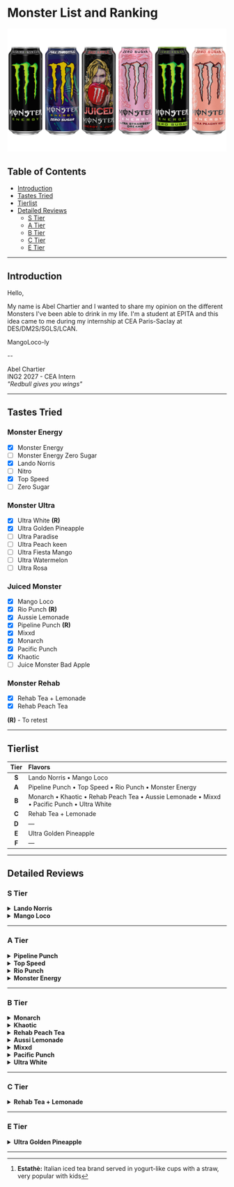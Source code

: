 # Monster List and Ranking

![Monsters](./assets/monsters.png)

## Table of Contents

- [Introduction](#introduction)
- [Tastes Tried](#tastes-tried)
- [Tierlist](#tierlist)
- [Detailed Reviews](#detailed-reviews)
  - [S Tier](#s-tier)
  - [A Tier](#a-tier)
  - [B Tier](#b-tier)
  - [C Tier](#c-tier)
  - [E Tier](#e-tier)

---

## Introduction

Hello,

My name is Abel Chartier and I wanted to share my opinion on the
different Monsters I've been able to drink in my life. I'm a student
at EPITA and this idea came to me during my internship at CEA
Paris-Saclay at DES/DM2S/SGLS/LCAN.

MangoLoco-ly

--

Abel Chartier  
ING2 2027 - CEA Intern  
_"Redbull gives you wings"_

---

## Tastes Tried

### Monster Energy

- [x] Monster Energy
- [ ] Monster Energy Zero Sugar
- [x] Lando Norris
- [ ] Nitro
- [x] Top Speed
- [ ] Zero Sugar

### Monster Ultra

- [x] Ultra White **(R)**
- [x] Ultra Golden Pineapple
- [ ] Ultra Paradise
- [ ] Ultra Peach keen
- [ ] Ultra Fiesta Mango
- [ ] Ultra Watermelon
- [ ] Ultra Rosa

### Juiced Monster

- [x] Mango Loco
- [x] Rio Punch **(R)**
- [x] Aussie Lemonade
- [x] Pipeline Punch **(R)**
- [x] Mixxd
- [x] Monarch
- [x] Pacific Punch
- [x] Khaotic
- [ ] Juice Monster Bad Apple

### Monster Rehab

- [x] Rehab Tea + Lemonade
- [x] Rehab Peach Tea

**(R)** - To retest

---

## Tierlist

| Tier  | Flavors                                                                 |
| :---: | :---------------------------------------------------------------------- |
| **S** | Lando Norris • Mango Loco                                               |
| **A** | Pipeline Punch • Top Speed • Rio Punch • Monster Energy         |
| **B** | Monarch • Khaotic • Rehab Peach Tea • Aussie Lemonade • Mixxd • Pacific Punch • Ultra White |
| **C** | Rehab Tea + Lemonade                                                    |
| **D** | —                                                                       |
| **E** | Ultra Golden Pineapple                                                  |
| **F** | —                                                                       |

---

## Detailed Reviews

### S Tier

<details>
<summary><b>Lando Norris</b></summary>

> Refreshing melon and yuzu flavor. Good taste for a zero-sugar drink
> with minimal artificial sweetener taste.

**Pros:**

- Nice melon flavor
- Doesn't feel as heavy as regular energy drinks

**Cons:**

- Slight aspartame aftertaste

Why **S** ?: I love melon and it is not too sweet. Legit perfect
for me.

</details>

<details>
<summary><b>Mango Loco</b></summary>

> Classic tropical taste similar to Oasis. Very easy to drink.

**Pros:**

- Familiar Oasis-like flavor
- Goes down easily

**Cons:**

- Very sweet, can be overwhelming

Why **S** ?: Best at it's job, easy to drink and a grat boost.

</details>

---

### A Tier

<details>
<summary><b>Pipeline Punch</b></summary>

> _To be retested_

Why **A** ?: It was good in my memory but will be subjected to a more thorough
evaluation soon.

</details>

<details>
<summary><b>Top Speed</b></summary>

> A peach monster with a good and sweet taste, even tho the taste of aspartame is present.

Pros:

- Sweet peach taste

Cons:

- Sugarless

Why **A** ?: A nice taste but an aspartame aftertaste that spoils it for me.

</details>

<details>
<summary><b>Rio Punch</b></summary>

> _To be retested_

Why **A** ?: It was good in my memory but will be subjected to a more thorough
evaluation soon.

</details>

<details>
<summary><b>Monster Energy</b></summary>

> Strong, bitter taste that wakes you up well.

**Pros:**

- Bold, punchy flavor

**Cons:**

- Strong bitterness, can be hard to finish

Why **A** ?: The original one ! The taste is really what you would like for an
unflavored energy drink, it feels really boosting.

</details>

---

### B Tier

<details>
<summary><b>Monarch</b></summary>

> Good amount of sweetness and a simple and refreshing nectarine taste. A good monster overall.

Pros:

- Sweet but not too much

Cons:

- Doesnt have much impact when you drink it

Why **B** ?: A nice taste but not my favorite. Doesn't really feel like a
monster to me even tho I can feel the cafeine effect.

</details>

<details>
<summary><b>Khaotic</b></summary>

> Good amount of sweetness and simple orange taste. A good monster overall.

Pros:

- Sweet but not too much

Cons:

- Not the most interesting taste

Why **B** ?: Ok taste in a simple to drink monster. Nothing crazy but
definitly one I could drink on a regular basis.

</details>

<details>
<summary><b>Rehab Peach Tea</b></summary>

> Decent Monster, nothing special. Tastes like iced tea at first then
> sugar-free energy drink aftertaste. Pretty average.

**Pros:**

- Refreshing
- Reminds me of Estathè[^1]

**Cons:**

- Noticeable aspartame taste

Why **B** ?: I really liked it the first time but it doesn't really feel like
an energy drink, plus I really don't like the taste of artificial sweeteners.

</details>

<details>
<summary><b>Aussi Lemonade</b></summary>

> Really well done taste wise, it is a lemonade tasting monster. But the taste
> doesn't fit a monter really well.

**Pros:**

- Refreshing
- Accurate lemonade taste

**Cons:**

- Not really a monster taste

Why **B** ?: If I wanted to drink lemonade I would drink some, doesn't fit a
monster IMO.

</details>

<details>
<summary><b>Mixxd</b></summary>

> Supposed to be tropical fruit but has an unusual financier-like
> taste. Still quite good.

**Pros:**

- Sweet and smooth
- Easy to drink
- Interesting flavor

**Cons:**

- Too sweet
- Not what you'd expect from a tropical Monster

Why **B** ?: Too sweet and not the best taste ever even tho it's ok and original.

</details>

<details>
<summary><b>Pacific Punch</b></summary>

> Halfway through between the MangoLoco and the Mixxd (Oasis taste with an
> aftertaste of financier), it is a bit too sweet and lack a strong identity.

**Pros:**

- Resemble two really great monsters

**Cons:**

- Too sweet
- No strong identity

Why **B** ?: It taste the same as the Mixxd with less sugar, but with a less
interesting taste so it evens out.

</details>

<details>
<summary><b>Ultra White</b></summary>

> Strong, somewhat chemical taste with heavy aspartame aftertaste.

**Pros:**

- Not too sweet

**Cons:**

- Aspartame flavor
- Odd taste

Why **B** ?: It feels too fake, I can't link the taste to anything I know.
Plus aspartame is my ops ngl.

</details>

---

### C Tier

<details>
<summary><b>Rehab Tea + Lemonade</b></summary>

> Like the Rehab Peach Tea but lemon flavored and without the
> nostalgic appeal.

**Pros:**

- Refreshing

**Cons:**

- Strong aspartame taste

Why **C** ?: I'm not a fan of both Rehab monster but this one fells worth than
the other so it is bellow. It has the same weak point as the Peach Tea and lost
the nostalgia point I gave to the later.

</details>

---

### E Tier

<details>
<summary><b>Ultra Golden Pineapple</b></summary>

> Tastes like bad medicine (pineapple fizzy tablets). Barely any real
> pineapple flavor.

**Pros:**

- It's still a Monster

**Cons:**

- Bad taste

Why **E** ?: I really hated it. Ananas isn't a fruit I would like in a
carbonated beverage to begin with and I now know why. Really not for me.

</details>

---

[^1]:
    **Estathè:** Italian iced tea brand served in yogurt-like cups
    with a straw, very popular with kids
